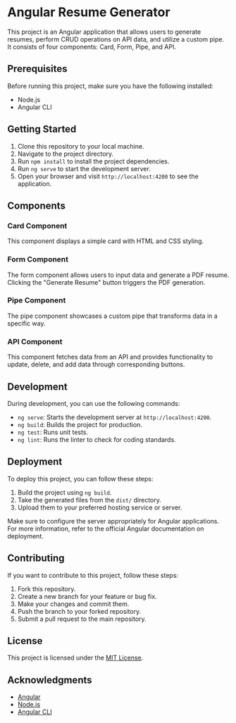 # Angular Resume Generator

This project is an Angular application that allows users to generate resumes, perform CRUD operations on API data, and utilize a custom pipe. It consists of four components: Card, Form, Pipe, and API.

## Prerequisites

Before running this project, make sure you have the following installed:

- Node.js
- Angular CLI

## Getting Started

1. Clone this repository to your local machine.
2. Navigate to the project directory.
3. Run `npm install` to install the project dependencies.
4. Run `ng serve` to start the development server.
5. Open your browser and visit `http://localhost:4200` to see the application.

## Components

### Card Component

This component displays a simple card with HTML and CSS styling.

### Form Component

The form component allows users to input data and generate a PDF resume. Clicking the "Generate Resume" button triggers the PDF generation.

### Pipe Component

The pipe component showcases a custom pipe that transforms data in a specific way.

### API Component

This component fetches data from an API and provides functionality to update, delete, and add data through corresponding buttons.

## Development

During development, you can use the following commands:

- `ng serve`: Starts the development server at `http://localhost:4200`.
- `ng build`: Builds the project for production.
- `ng test`: Runs unit tests.
- `ng lint`: Runs the linter to check for coding standards.

## Deployment

To deploy this project, you can follow these steps:

1. Build the project using `ng build`.
2. Take the generated files from the `dist/` directory.
3. Upload them to your preferred hosting service or server.

Make sure to configure the server appropriately for Angular applications. For more information, refer to the official Angular documentation on deployment.

## Contributing

If you want to contribute to this project, follow these steps:

1. Fork this repository.
2. Create a new branch for your feature or bug fix.
3. Make your changes and commit them.
4. Push the branch to your forked repository.
5. Submit a pull request to the main repository.

## License

This project is licensed under the [MIT License](LICENSE).

## Acknowledgments

- [Angular](https://angular.io/)
- [Node.js](https://nodejs.org/)
- [Angular CLI](https://cli.angular.io/)


